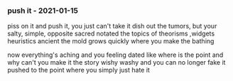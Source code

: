 <!-- no-select --> 




### push it - 2021-01-15

piss on it and push it, you just can't take it
dish out the tumors, but your salty, simple, opposite sacred
notated the topics of theorisms ,widgets heuristics ancient
the mold grows quickly where you make the bathing

now everything's aching and you feeling dated
like where is the point and why can't you make it
the story wishy washy and you can no longer fake it
pushed to the point where you simply just hate it